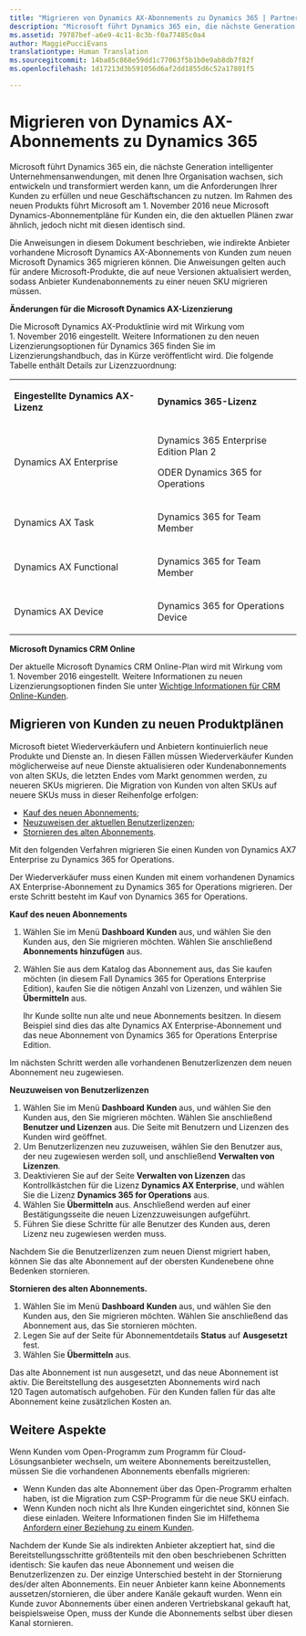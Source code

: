 ```yaml
---
title: "Migrieren von Dynamics AX-Abonnements zu Dynamics 365 | Partner Center"
description: "Microsoft führt Dynamics 365 ein, die nächste Generation intelligenter Unternehmensanwendungen, mit denen Ihre Organisation wachsen, sich entwickeln und transformiert werden kann, um die Anforderungen Ihrer Kunden zu erfüllen und neue Geschäftschancen zu nutzen."
ms.assetid: 79787bef-a6e9-4c11-8c3b-f0a77485c0a4
author: MaggiePucciEvans
translationtype: Human Translation
ms.sourcegitcommit: 14ba85c868e59dd1c77063f5b1b0e9ab8db7f82f
ms.openlocfilehash: 1d17213d3b591056d6af2dd1855d6c52a17801f5

---
```


# Migrieren von Dynamics AX-Abonnements zu Dynamics 365


Microsoft führt Dynamics 365 ein, die nächste Generation intelligenter Unternehmensanwendungen, mit denen Ihre Organisation wachsen, sich entwickeln und transformiert werden kann, um die Anforderungen Ihrer Kunden zu erfüllen und neue Geschäftschancen zu nutzen. Im Rahmen des neuen Produkts führt Microsoft am 1. November 2016 neue Microsoft Dynamics-Abonnementpläne für Kunden ein, die den aktuellen Plänen zwar ähnlich, jedoch nicht mit diesen identisch sind.

Die Anweisungen in diesem Dokument beschrieben, wie indirekte Anbieter vorhandene Microsoft Dynamics AX-Abonnements von Kunden zum neuen Microsoft Dynamics 365 migrieren können. Die Anweisungen gelten auch für andere Microsoft-Produkte, die auf neue Versionen aktualisiert werden, sodass Anbieter Kundenabonnements zu einer neuen SKU migrieren müssen.

**Änderungen für die Microsoft Dynamics AX-Lizenzierung**

Die Microsoft Dynamics AX-Produktlinie wird mit Wirkung vom 1. November 2016 eingestellt. Weitere Informationen zu den neuen Lizenzierungsoptionen für Dynamics 365 finden Sie im Lizenzierungshandbuch, das in Kürze veröffentlicht wird. Die folgende Tabelle enthält Details zur Lizenzzuordnung:

<table>
<colgroup>
<col width="50%" />
<col width="50%" />
</colgroup>
<tbody>
<tr class="odd">
<td><p><strong>Eingestellte Dynamics AX-Lizenz</strong></p></td>
<td><p><strong>Dynamics 365-Lizenz</strong></p></td>
</tr>
<tr class="even">
<td><p>Dynamics AX Enterprise</p></td>
<td><p>Dynamics 365 Enterprise Edition Plan 2</p>
<p>ODER Dynamics 365 for Operations</p></td>
</tr>
<tr class="odd">
<td><p>Dynamics AX Task</p></td>
<td><p>Dynamics 365 for Team Member</p></td>
</tr>
<tr class="even">
<td><p>Dynamics AX Functional</p></td>
<td><p>Dynamics 365 for Team Member</p></td>
</tr>
<tr class="odd">
<td><p>Dynamics AX Device</p></td>
<td><p>Dynamics 365 for Operations Device</p></td>
</tr>
</tbody>
</table>

 

**Microsoft Dynamics CRM Online**

Der aktuelle Microsoft Dynamics CRM Online-Plan wird mit Wirkung vom 1. November 2016 eingestellt. Weitere Informationen zu neuen Lizenzierungsoptionen finden Sie unter [Wichtige Informationen für CRM Online-Kunden](https://go.microsoft.com/fwlink/?linkid=831667).

## Migrieren von Kunden zu neuen Produktplänen


Microsoft bietet Wiederverkäufern und Anbietern kontinuierlich neue Produkte und Dienste an. In diesen Fällen müssen Wiederverkäufer Kunden möglicherweise auf neue Dienste aktualisieren oder Kundenabonnements von alten SKUs, die letzten Endes vom Markt genommen werden, zu neueren SKUs migrieren. Die Migration von Kunden von alten SKUs auf neuere SKUs muss in dieser Reihenfolge erfolgen:

-   [Kauf des neuen Abonnements](#manual-subscription-migration-purchasenewsubsc);
-   [Neuzuweisen der aktuellen Benutzerlizenzen](#manual-subscription-migration-reassignlicenses);
-   [Stornieren des alten Abonnements](#manual-subscription-migration-cancelsubscriptions).

Mit den folgenden Verfahren migrieren Sie einen Kunden von Dynamics AX7 Enterprise zu Dynamics 365 for Operations.

<a href="" id="purchasenewsubsc"></a>
Der Wiederverkäufer muss einen Kunden mit einem vorhandenen Dynamics AX Enterprise-Abonnement zu Dynamics 365 for Operations migrieren. Der erste Schritt besteht im Kauf von Dynamics 365 for Operations.

**Kauf des neuen Abonnements**

1.  Wählen Sie im Menü **Dashboard**&nbsp;**Kunden** aus, und wählen Sie den Kunden aus, den Sie migrieren möchten. Wählen Sie anschließend **Abonnements hinzufügen** aus.
2.  Wählen Sie aus dem Katalog das Abonnement aus, das Sie kaufen möchten (in diesem Fall Dynamics 365 for Operations Enterprise Edition), kaufen Sie die nötigen Anzahl von Lizenzen, und wählen Sie **Übermitteln** aus.

    Ihr Kunde sollte nun alte und neue Abonnements besitzen. In diesem Beispiel sind dies das alte Dynamics AX Enterprise-Abonnement und das neue Abonnement von Dynamics 365 for Operations Enterprise Edition.

<a href="" id="reassignlicenses"></a>
Im nächsten Schritt werden alle vorhandenen Benutzerlizenzen dem neuen Abonnement neu zugewiesen.

**Neuzuweisen von Benutzerlizenzen**

1.  Wählen Sie im Menü **Dashboard**&nbsp;**Kunden** aus, und wählen Sie den Kunden aus, den Sie migrieren möchten. Wählen Sie anschließend **Benutzer und Lizenzen** aus. Die Seite mit Benutzern und Lizenzen des Kunden wird geöffnet.
2.  Um Benutzerlizenzen neu zuzuweisen, wählen Sie den Benutzer aus, der neu zugewiesen werden soll, und anschließend **Verwalten von Lizenzen**.
3.  Deaktivieren Sie auf der Seite **Verwalten von Lizenzen** das Kontrollkästchen für die Lizenz **Dynamics AX Enterprise**, und wählen Sie die Lizenz **Dynamics 365 for Operations** aus.
4.  Wählen Sie **Übermitteln** aus. Anschließend werden auf einer Bestätigungsseite die neuen Lizenzzuweisungen aufgeführt.
5.  Führen Sie diese Schritte für alle Benutzer des Kunden aus, deren Lizenz neu zugewiesen werden muss.

<a href="" id="cancelsubscriptions"></a>
Nachdem Sie die Benutzerlizenzen zum neuen Dienst migriert haben, können Sie das alte Abonnement auf der obersten Kundenebene ohne Bedenken stornieren.

**Stornieren des alten Abonnements.**

1.  Wählen Sie im Menü **Dashboard**&nbsp;**Kunden** aus, und wählen Sie den Kunden aus, den Sie migrieren möchten. Wählen Sie anschließend das Abonnement aus, das Sie stornieren möchten.
2.  Legen Sie auf der Seite für Abonnementdetails **Status** auf **Ausgesetzt** fest.
3.  Wählen Sie **Übermitteln** aus.

Das alte Abonnement ist nun ausgesetzt, und das neue Abonnement ist aktiv. Die Bereitstellung des ausgesetzten Abonnements wird nach 120 Tagen automatisch aufgehoben. Für den Kunden fallen für das alte Abonnement keine zusätzlichen Kosten an.

## Weitere Aspekte


Wenn Kunden vom Open-Programm zum Programm für Cloud-Lösungsanbieter wechseln, um weitere Abonnements bereitzustellen, müssen Sie die vorhandenen Abonnements ebenfalls migrieren:

-   Wenn Kunden das alte Abonnement über das Open-Programm erhalten haben, ist die Migration zum CSP-Programm für die neue SKU einfach.
-   Wenn Kunden noch nicht als Ihre Kunden eingerichtet sind, können Sie diese einladen. Weitere Informationen finden Sie im Hilfethema [Anfordern einer Beziehung zu einem Kunden](https://msdn.microsoft.com/en-us/library/partnercenter/mt750320.aspx).

Nachdem der Kunde Sie als indirekten Anbieter akzeptiert hat, sind die Bereitstellungsschritte größtenteils mit den oben beschriebenen Schritten identisch: Sie kaufen das neue Abonnement und weisen die Benutzerlizenzen zu. Der einzige Unterschied besteht in der Stornierung des/der alten Abonnements. Ein neuer Anbieter kann keine Abonnements aussetzen/stornieren, die über andere Kanäle gekauft wurden. Wenn ein Kunde zuvor Abonnements über einen anderen Vertriebskanal gekauft hat, beispielsweise Open, muss der Kunde die Abonnements selbst über diesen Kanal stornieren.

 

 






<!--HONumber=Nov16_HO4-->


